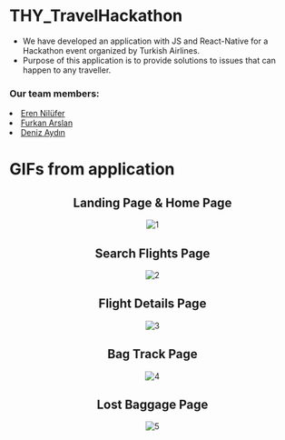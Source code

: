 # THY_TravelHackathon
- We have developed an application with JS and React-Native for a Hackathon event organized by Turkish Airlines.
- Purpose of this application is to provide solutions to issues that can happen to any traveller.
<h3>Our team members:</h3>
<li><a href="https://github.com/erenilufer" target="_blank">Eren Nilüfer</a></li>
<li><a href="https://github.com/furkanarslann" target="_blank">Furkan Arslan</a></li>
<li><a href="https://github.com/denizaydinn" target="_blank">Deniz Aydın</a></li>

# GIFs from application

<div align="center">

<h2>Landing Page & Home Page</h2>

![1](https://user-images.githubusercontent.com/75033711/183849446-1540cbb2-ffcc-43f8-9cac-0b12a9be3a9e.gif)

<h2>Search Flights Page</h2>

![2](https://user-images.githubusercontent.com/75033711/183849772-47c6a966-18da-49b3-9999-086fd117b07f.gif)

<h2>Flight Details Page</h2>

![3](https://user-images.githubusercontent.com/75033711/183850092-afec7591-b5b6-4771-800b-9dbcf8477011.gif)

<h2>Bag Track Page</h2>

![4](https://user-images.githubusercontent.com/75033711/183850302-00317bd8-44f2-49dc-9fb4-112c57d86cca.gif)

<h2>Lost Baggage Page</h2>

![5](https://user-images.githubusercontent.com/75033711/183850457-82aba6d2-069d-4667-bc6e-8b81f56ca841.gif)
</div>
